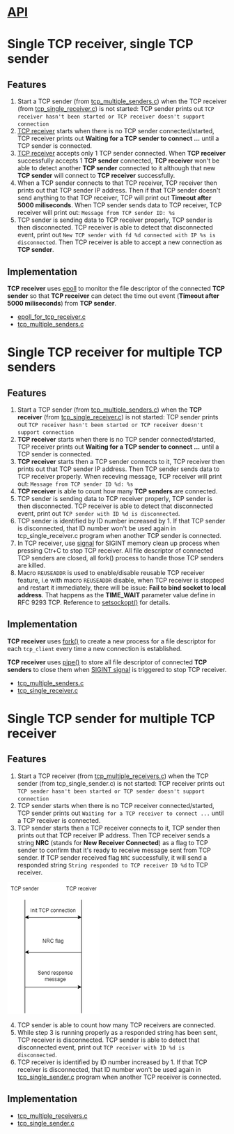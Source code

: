 # [API](API.md)

# Single TCP receiver, single TCP sender
## Features
1. Start a TCP sender (from [tcp_multiple_senders.c](tcp_multiple_senders.c)) when the TCP receiver (from [tcp_single_receiver.c](tcp_single_receiver.c)) is not started: TCP sender prints out ``TCP receiver hasn't been started or TCP receiver doesn't support connection``
2. [TCP receiver](epoll_for_tcp_receiver.c) starts when there is no TCP sender connected/started, TCP receiver prints out **Waiting for a TCP sender to connect ...** until a TCP sender is connected.
3. [TCP receiver](epoll_for_tcp_receiver.c) accepts only 1 TCP sender connected. When **TCP receiver** successfully accepts 1 **TCP sender** connected, **TCP receiver** won't be able to detect another **TCP sender** connected to it although that new **TCP sender** will connect to **TCP receiver** successfully.
4. When a TCP sender connects to that TCP receiver, TCP receiver then prints out that TCP sender IP address. Then if that TCP sender doesn't send anything to that TCP receiver, TCP will print out **Timeout after 5000 miliseconds**. When TCP sender sends data to TCP receiver, TCP receiver will print out: ``Message from TCP sender ID: %s``
5. TCP sender is sending data to TCP receiver properly, TCP sender is then disconnected. TCP receiver is able to detect that disconnected event, print out ``New TCP sender with fd %d connected with IP %s is disconnected``. Then TCP receiver is able to accept a new connection as **TCP sender**.
## Implementation

**TCP receiver** uses [epoll](../Physical%20layer/File%20IO/System%20call/epoll/) to monitor the file descriptor of the connected **TCP sender** so that **TCP receiver** can detect the time out event (**Timeout after 5000 miliseconds**) from **TCP sender**.

* [epoll_for_tcp_receiver.c](epoll_for_tcp_receiver.c)
* [tcp_multiple_senders.c](tcp_multiple_senders.c)

# Single TCP receiver for multiple TCP senders

## Features

1. Start a TCP sender (from [tcp_multiple_senders.c](tcp_multiple_senders.c)) when the **TCP receiver** (from [tcp_single_receiver.c](tcp_single_receiver.c)) is not started: TCP sender prints out ``TCP receiver hasn't been started or TCP receiver doesn't support connection``
2. **TCP receiver** starts when there is no TCP sender connected/started, TCP receiver prints out **Waiting for a TCP sender to connect ...** until a TCP sender is connected.
3. **TCP receiver** starts then a TCP sender connects to it, TCP receiver then prints out that TCP sender IP address. Then TCP sender sends data to TCP receiver properly.
When receving message, TCP receiver will print out: ``Message from TCP sender ID %d: %s``
5. **TCP receiver** is able to count how many **TCP senders** are connected.
6. TCP sender is sending data to TCP receiver properly, TCP sender is then disconnected. TCP receiver is able to detect that disconnected event, print out ``TCP sender with ID %d is disconnected``.
7. TCP sender is identified by ID number increased by 1. If that TCP sender is disconnected, that ID number won't be used again in tcp_single_receiver.c program when another TCP sender is connected.
8. In TCP receiver, use [signal](../../Physical%20layer/Signal/) for SIGINT memory clean up process when pressing Ctr+C to stop TCP receiver. All file descriptor of connected TCP senders are closed, all fork() process to handle those TCP senders are killed.
9. Macro ``REUSEADDR`` is used to enable/disable reusable TCP receiver feature, i.e with macro ``REUSEADDR`` disable, when TCP receiver is stopped and restart it immediately, there will be issue: **Fail to bind socket to local address**. That happens as the **TIME_WAIT** parameter value define in RFC 9293 TCP. Reference to [setsockopt()](API.md#setsockopt) for details.

## Implementation

**TCP receiver** uses [fork()](../../Physical%20layer/Process/Process%20cloning) to create a new process for a file descriptor for each ``tcp_client`` every time a new connection is established.

**TCP receiver** uses [pipe()](../../Physical%20layer/File%20IO/pipe.md) to store all file descriptor of connected **TCP senders** to close them when [SIGINT signal](../../Physical%20layer/Signal/) is triggered to stop TCP receiver.

* [tcp_multiple_senders.c](tcp_multiple_senders.c)
* [tcp_single_receiver.c](tcp_single_receiver.c)

# Single TCP sender for multiple TCP receiver

## Features

1. Start a TCP receiver (from [tcp_multiple_receivers.c](tcp_multiple_receivers.c)) when the TCP sender (from tcp_single_sender.c) is not started: TCP receiver prints out ``TCP sender hasn't been started or TCP sender doesn't support connection``
2. TCP sender starts when there is no TCP receiver connected/started, TCP sender prints out ``Waiting for a TCP receiver to connect ...`` until a TCP receiver is connected.
3. TCP sender starts then a TCP receiver connects to it, TCP sender then prints out that TCP receiver IP address. Then TCP receiver sends a string **NRC** (stands for **New Receiver Connected**) as a flag to TCP sender to confirm that it's ready to receive message sent from TCP sender. If TCP sender received flag ``NRC`` successfully, it will send a responded string ``String responded to TCP receiver ID %d`` to TCP receiver.

![](https://github.com/TranPhucVinh/C/blob/master/Environment/Images/single_tcp_sender_for_multiple_tcp_receivers.png)

4. TCP sender is able to count how many TCP receivers are connected.
5. While step 3 is running properly as a responded string has been sent, TCP receiver is disconnected. TCP sender is able to detect that disconnected event, print out ``TCP receiver with ID %d is disconnected``.
6. TCP receiver is identified by ID number increased by 1. If that TCP receiver is disconnected, that ID number won't be used again in [tcp_single_sender.c](tcp_single_sender.c) program when another TCP receiver is connected.

## Implementation

* [tcp_multiple_receivers.c](tcp_multiple_receivers.c)
* [tcp_single_sender.c](tcp_single_sender.c)
